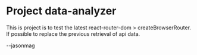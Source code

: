 # Project data-analyzer

This is project is to test the latest react-router-dom > createBrowserRouter. If possible to replace the previous retrieval of api data.

--jasonmag